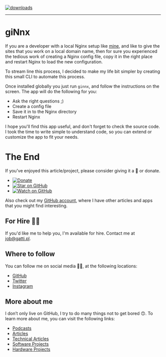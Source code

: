 [![downloads][downloads-badge]][npm-stat]

[downloads-badge]: https://img.shields.io/npm/dm/ginnx.svg?style=flat-square
[npm-stat]: http://npm-stat.com/charts.html?package=ginnx&from=2016-04-01

---

# giNnx

If you are a developer with a local Nginx setup like [mine](https://github.com/davidgatti/my-development-setup/tree/master/05_custom_domains), and like to give the sites that you work on a local domain name, then for sure you experienced the tedious work of creating a Nginx config file, copy it in the right place and restart Nginx to load the new configuration.

To stream line this process, I decided to make my life bit simpler by creating this small CLI to automate this process.

Once installed globally you just run `ginnx`, and follow the instructions on the screen. The app will do the following for you:

- Ask the right questions ;)
- Create a config file
- Save it in to the Nginx directory
- Restart Nginx

I hope you'll find this app useful, and don't forget to check the source code. I took the time to write simple to understand code, so you can extend or customize the app to fit your needs.

# The End

If you've enjoyed this article/project, please consider giving it a 🌟 or donate.

- [![Donate](https://img.shields.io/badge/Donate-PayPal-green.svg)](https://www.paypal.me/gattidavid/25)
- [![Star on GitHub](https://img.shields.io/github/stars/davidgatti/ginnx.svg?style=social)](https://github.com/davidgatti/ginnx/stargazers)
- [![Watch on GitHub](https://img.shields.io/github/watchers/davidgatti/ginnx.svg?style=social)](https://github.com/davidgatti/ginnx/watchers)

Also check out my [GitHub account](https://github.com/davidgatti), where I have other articles and apps that you might find interesting.

## For Hire 👨‍💻

If you'd like me to help you, I'm available for hire. Contact me at job@gatti.pl.

## Where to follow

You can follow me on social media 🐙😇, at the following locations:

- [GitHub](https://github.com/davidgatti)
- [Twitter](https://twitter.com/dawidgatti)
- [Instagram](https://www.instagram.com/gattidavid/)

## More about me

I don’t only live on GitHub, I try to do many things not to get bored 🙃. To learn more about me, you can visit the following links:

- [Podcasts](http://david.gatti.pl/podcasts)
- [Articles](http://david.gatti.pl/articles)
- [Technical Articles](http://david.gatti.pl/technical_articles)
- [Software Projects](http://david.gatti.pl/software_projects)
- [Hardware Projects](http://david.gatti.pl/hardware_projects)
